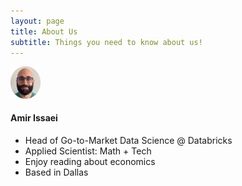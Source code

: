 ```yaml
---
layout: page
title: About Us
subtitle: Things you need to know about us!
---
```


<!-- ![Amir's image](/assets/img/amir.png=100x20) -->
<img src="/assets/img/amir.png" width="48">

#### Amir Issaei

- Head of Go-to-Market Data Science @ Databricks
- Applied Scientist: Math + Tech
- Enjoy reading about economics
- Based in Dallas

